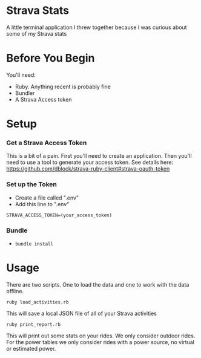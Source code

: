 # Strava Stats

A little terminal application I threw together because I was curious about some of my Strava stats

# Before You Begin

You'll need:

* Ruby. Anything recent is probably fine
* Bundler
* A Strava Access token

# Setup

### Get a Strava Access Token

This is a bit of a pain. First you'll need to create an application. Then you'll need to use a tool to generate your access token. See details here: https://github.com/dblock/strava-ruby-client#strava-oauth-token

### Set up the Token

* Create a file called ".env"
* Add this line to ".env"

`STRAVA_ACCESS_TOKEN=(your_access_token)`

### Bundle

* `bundle install`

# Usage

There are two scripts. One to load the data and one to work with the data offline.

`ruby load_activities.rb`

This will save a local JSON file of all of your Strava activities

`ruby print_report.rb`

This will print out some stats on your rides. We only consider outdoor rides. For the power tables we only consider rides with a power source, no virtual or estimated power.
